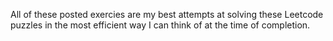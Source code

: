 All of these posted exercies are my best attempts at solving these Leetcode puzzles in the most efficient way I can think of at the time of completion.
